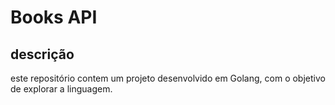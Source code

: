 # Books API 

## descrição

este repositório contem um projeto desenvolvido em Golang, com o objetivo de explorar a linguagem.

